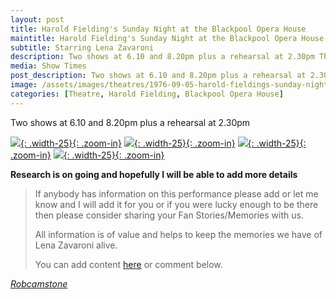 ```yaml
---
layout: post
title: Harold Fielding's Sunday Night at the Blackpool Opera House
maintitle: Harold Fielding's Sunday Night at the Blackpool Opera House
subtitle: Starring Lena Zavaroni
description: Two shows at 6.10 and 8.20pm plus a rehearsal at 2.30pm The Contract for the show was signed by Victor Zavaroni.
media: Show Times
post_description: Two shows at 6.10 and 8.20pm plus a rehearsal at 2.30pm
image: /assets/images/theatres/1976-09-05-harold-fieldings-sunday-night-at-the-blackpool-opera-house-front-cover.jpg
categories: [Theatre, Harold Fielding, Blackpool Opera House]
---
```


Two shows at 6.10 and 8.20pm plus a rehearsal at 2.30pm

[![](/assets/images/theatres/1976-09-05-harold-fieldings-sunday-night-at-the-blackpool-opera-house-front-cover.jpg){: .width-25}{: .zoom-in}](/assets/images/theatres/1976-09-05-harold-fieldings-sunday-night-at-the-blackpool-opera-house-front-cover.jpg)
[![](/assets/images/theatres/1976-09-05-harold-fieldings-sunday-night-at-the-blackpool-opera-house-page-1.jpg){: .width-25}{: .zoom-in}](/assets/images/theatres/1976-09-05-harold-fieldings-sunday-night-at-the-blackpool-opera-house-page-1.jpg)
[![](/assets/images/theatres/1976-09-05-harold-fieldings-sunday-night-at-the-blackpool-opera-house-page-2.jpg){: .width-25}{: .zoom-in}](/assets/images/theatres/1976-09-05-harold-fieldings-sunday-night-at-the-blackpool-opera-house-page-2.jpg)
[![](/assets/images/theatres/1976-09-05-harold-fieldings-sunday-night-at-the-blackpool-opera-house-back-cover.jpg){: .width-25}{: .zoom-in}](/assets/images/theatres/1976-09-05-harold-fieldings-sunday-night-at-the-blackpool-opera-house-back-cover.jpg)

**Research is on going and hopefully I will be able to add more details**
> If anybody has information on this performance please add or let me know and I will add it for you or if you were lucky enough to be there then please consider sharing your Fan Stories/Memories with us.
>
> All information is of value and helps to keep the memories we have of Lena Zavaroni alive.
>
> You can add content [here](https://github.com/FanzOfLenaZavaroni/fanzoflenazavaroni.github.io) or comment below.

<cite>[Robcamstone](https://m.me/fanzoflenazavaroni)</cite>

